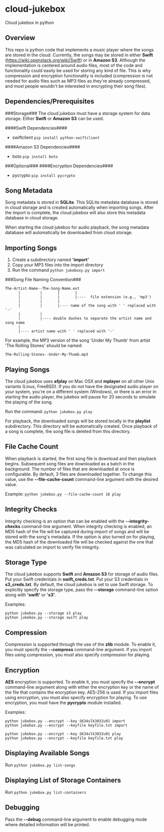 cloud-jukebox
=============

Cloud jukebox in python

Overview
--------
This repo is python code that implements a music player where the songs are stored
in the cloud. Currently, the songs may be stored in either **Swift** (https://wiki.openstack.org/wiki/Swift)
or in **Amazon S3**. Although the implementation is centered around audio files, most
of the code and functionality could easily be used for storing any kind of file. This
is why compression and encryption functionality is included (compression is not
needed for audio files such as MP3 files as they're already compressed, and most
people wouldn't be interested in encrypting their song files).

Dependencies/Prerequisites
--------------------------
###Storage###
The cloud jukebox must have a storage system for data storage. Either **Swift** or
**Amazon S3** can be used.

####Swift Dependencies####
* swiftclient  `pip install python-swiftclient`

####Amazon S3 Dependencies####
* boto  `pip install boto`

###Optional###
####Encryption Dependencies####
* pycrypto  `pip install pycrypto`

Song Metadata
-------------
Song metadata is stored in **SQLite**. This SQLite metadata database is stored in cloud
storage and is created automatically when importing songs. After the import is
complete, the cloud jukebox will also store this metadata database in cloud storage.

When starting the cloud jukebox for audio playback, the song metadata database will
automatically be downloaded from cloud storage.

Importing Songs
---------------
1. Create a subdirectory named **'import'**
2. Copy your MP3 files into the import directory
3. Run the command `python jukeboxy.py import`

###Song File Naming Convention###

    The-Artist-Name--The-Song-Name.ext
          |         |       |       |
          |         |       |       |----  file extension (e.g., 'mp3')
          |         |       |
          |         |       |---- name of the song with ' ' replaced with '-'
          |         |
          |         |---- double dashes to separate the artist name and song name
          |
          |---- artist name with ' ' replaced with '-'

For example, the MP3 version of the song 'Under My Thumb' from artist 'The Rolling Stones' should be named:

`The-Rolling-Stones--Under-My-Thumb.mp3`

Playing Songs
-------------
The cloud jukebox uses **afplay** on Mac OSX and **mplayer** on all other Unix variants (Linux, FreeBSD).
If you do not have the designated audio player on your system, you're on a different system (Windows),
or there is an error in starting the audio player, the jukebox will pause for 20 seconds to simulate
the playing of the song.

Run the command: `python jukebox.py play`

For playback, the downloaded songs will be stored locally in the **playlist** subdirectory. This
directory will be automatically created. Once playback of a song is complete, the song file is
deleted from this directory.

File Cache Count
----------------
When playback is started, the first song file is download and then playback begins.  Subsequent
song files are downloaded as a batch in the background. The number of files that are downloaded
at once is configurable. By default, 3 files are downloaded together. To change this value, use
the **--file-cache-count** command-line argument with the desired value.

Example: `python jukebox.py --file-cache-count 10 play`

Integrity Checks
----------------
Integrity checking is an option that can be enabled with the **--integrity-checks** command-line
argument. When integrity checking is enabled, an MD5 hash of the file will be captured during
import of songs and will be stored with the song's metadata. If the option is also turned on
for playing, the MD5 hash of the downloaded file will be checked against the one that was
calculated on import to verify file integrity.

Storage Type
------------
The cloud jukebox supports **Swift** and **Amazon S3** for storage of audio files.  Put your Swift
credentials in **swift_creds.txt**.  Put your S3 credentials in **s3_creds.txt**.  By default, the cloud
jukebox is set to use Swift storage.  To explicitly specify the storage type, pass the **--storage**
command-line option along with **'swift'** or **'s3'**.

Examples:

    python jukebox.py --storage s3 play
    python jukebox.py --storage swift play

Compression
-----------
Compression is supported through the use of the **zlib** module. To enable it, you must specify
the **--compress** command-line argument. If you import files using compression, you must also
specify compression for playing.

Encryption
----------
**AES** encryption is supported. To enable it, you must specify the **--encrypt** command-line argument
along with either the encryption key or the name of the file that contains the encryption key.
AES-256 is used. If you import files using encryption, you must also specify encryption for
playing. To use encryption, you must have the **pycrypto** module installed.

Examples:

    python jukebox.py --encrypt --key SK34slk3032u91 import
    python jukebox.py --encrypt --keyfile keyfile.txt import

    python jukebox.py --encrypt --key SK34slk3032u91 play
    python jukebox.py --encrypt --keyfile keyfile.txt play


Displaying Available Songs
----------------------
Run `python jukebox.py list-songs`

Displaying List of Storage Containers
-------------------------------------
Run `python jukebox.py list-containers`

Debugging
---------
Pass the **--debug** command-line argument to enable debugging mode where detailed information
will be printed.
